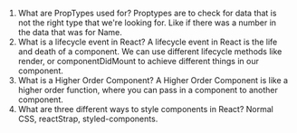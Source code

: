 1. What are PropTypes used for?
Proptypes are to check for data that is not the right type that we're looking for. Like if there was a number in the data that was for Name. 
1. What is a lifecycle event in React?
A lifecycle event in React is the life and death of a component. We can use different lifecycle methods like render, or componentDidMount to achieve different things in our component. 
1. What is a Higher Order Component?
A Higher Order Component is like a higher order function, where you can pass in a component to another component.
1. What are three different ways to style components in React? 
Normal CSS, reactStrap, styled-components. 
